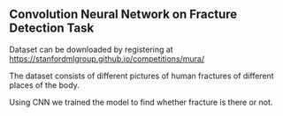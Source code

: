 ## Convolution Neural Network on Fracture Detection Task

Dataset can be downloaded by registering at https://stanfordmlgroup.github.io/competitions/mura/

The dataset consists of different pictures of human fractures of different places of the body.

Using CNN we trained the model to find whether fracture is there or not.
